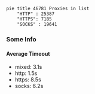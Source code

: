 
```mermaid
pie title 46781 Proxies in list
    "HTTP" : 25387
    "HTTPS": 7185
    "SOCKS" : 19641
```

### Some Info
#### Average Timeout

- mixed: 3.1s
- http: 1.5s
- https: 8.5s
- socks: 6.2s